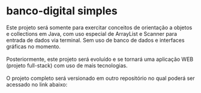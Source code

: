 # banco-digital simples
Este projeto será somente para exercitar conceitos de orientação a objetos e collections em Java, com uso especial de ArrayList e Scanner para entrada de dados via terminal. Sem uso de banco de dados e interfaces gráficas no momento.
<br>
<br>
Posteriormente, este projeto será evoluído e se tornará uma aplicação WEB (projeto full-stack) com uso de mais tecnologias.
<br>
<br>
O projeto completo será versionado em outro repositório no qual poderá ser acessado no link abaixo:
<br>
